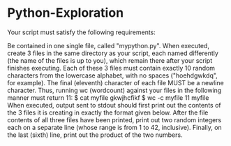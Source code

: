 # Python-Exploration

Your script must satisfy the following requirements:

Be contained in one single file, called "mypython.py".
When executed, create 3 files in the same directory as your script, each named differently (the name of the files is up to you), which remain there after your script finishes executing. Each of these 3 files must contain exactly 10 random characters from the lowercase alphabet, with no spaces ("hoehdgwkdq", for example). The final (eleventh) character of each file MUST be a newline character. Thus, running wc (wordcount) against your files in the following manner must return 11:
$ cat myfile
gkwjhcfikf
$ wc -c myfile
11 myfile
When executed, output sent to stdout should first print out the contents of the 3 files it is creating in exactly the format given below.
After the file contents of all three files have been printed, print out two random integers each on a separate line (whose range is from 1 to 42, inclusive).
Finally, on the last (sixth) line, print out the product of the two numbers.
